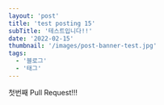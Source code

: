 ```yaml
---
layout: 'post'
title: 'test posting 15'
subTitle: '테스트입니다!!'
date: '2022-02-15'
thumbnail: '/images/post-banner-test.jpg'
tags:
  - '블로그'
  - '태그'
---
```


첫번째 Pull Request!!!
